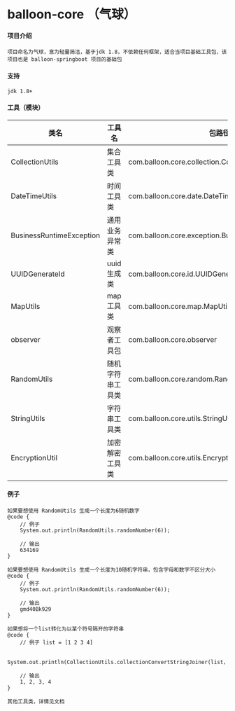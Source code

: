 # balloon-core （气球）

#### 项目介绍

    项目命名为气球，意为轻量简洁，基于jdk 1.8，不依赖任何框架，适合当项目基础工具包，该项目也是 balloon-springboot 项目的基础包

#### 支持
    jdk 1.8+

#### 工具（模块）

| 类名  | 工具名  | 包路径 |
|---|---|---|
| CollectionUtils  | 集合工具类  | com.balloon.core.collection.CollectionUtils |
| DateTimeUtils |  时间工具类 |  com.balloon.core.date.DateTimeUtils  |
| BusinessRuntimeException | 通用业务异常类  | com.balloon.core.exception.BusinessRuntimeException |
| UUIDGenerateId  |  uuid生成类 | com.balloon.core.id.UUIDGenerateId   |
| MapUtils  | map工具类  | com.balloon.core.map.MapUtils  |
| observer | 观察者工具包  | com.balloon.core.observer   |
| RandomUtils| 随机字符串工具类  |  com.balloon.core.random.RandomUtils |
| StringUtils| 字符串工具类  |  com.balloon.core.utils.StringUtils |
| EncryptionUtil| 加密解密工具类  |  com.balloon.core.utils.EncryptionUtil|


#### 例子
    如果要想使用 RandomUtils 生成一个长度为6随机数字
    @code {
        // 例子 
        System.out.println(RandomUtils.randomNumber(6)); 
          
        // 输出
        634169         
    }

    如果要想使用 RandomUtils 生成一个长度为10随机字符串，包含字母和数字不区分大小
    @code {
        // 例子 
        System.out.println(RandomUtils.randomNumber(6)); 
          
        // 输出
        gmd40Bk929       
    }

    如果想将一个list转化为以某个符号隔开的字符串
    @code {
        // 例子 list = [1 2 3 4]
        
        System.out.println(CollectionUtils.collectionConvertStringJoiner(list，",")); 
          
        // 输出
        1, 2, 3, 4      
    }

    其他工具类，详情见文档


    